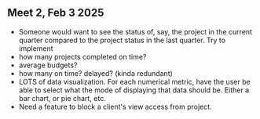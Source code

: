 ## Meet 2, Feb 3 2025

- Someone would want to see the status of, say, the project in the current quarter compared to the project status in the last quarter. Try to implement
- how many projects completed on time?
- average budgets?
- how many on time? delayed? (kinda redundant)
- LOTS of data visualization. For each numerical metric, have the user be able to select what the mode of displaying that data should be. Either a bar chart, or pie chart, etc.
- Need a feature to block a client's view access from project.